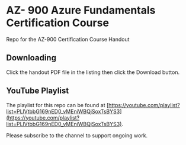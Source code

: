 # AZ- 900 Azure Fundamentals Certification Course
Repo for the AZ-900 Certification Course Handout

## Downloading

Click the handout PDF file in the listing then click the Download button.

## YouTube Playlist

The playlist for this repo can be found at [https://youtube.com/playlist?list=PLlVtbbG169nED0_vMEniWBQjSoxTsBYS3](https://youtube.com/playlist?list=PLlVtbbG169nED0_vMEniWBQjSoxTsBYS3).

Please subscribe to the channel to support ongoing work.
